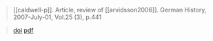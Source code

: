 > [[caldwell-p]]. Article, review of [[arvidsson2006]]. German History, 2007-July-01, Vol.25 (3), p.441



> [doi](https://doi.org/10.1177/02663554070250030804)
> [pdf](a/caldwell-p2007.pdf)